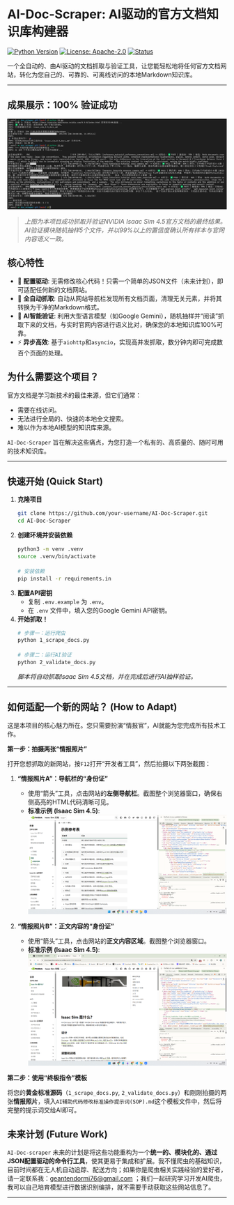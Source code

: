 # AI-Doc-Scraper: AI驱动的官方文档知识库构建器

[![Python Version](https://img.shields.io/badge/Python-3.10+-blue.svg)](https://www.python.org/)
[![License: Apache-2.0](https://img.shields.io/badge/License-Apache--2.0-green.svg)](https://opensource.org/licenses/Apache-2.0)
[![Status](https://img.shields.io/badge/Status-Stable--PoC-brightgreen)](./)

一个全自动的、由AI驱动的文档抓取与验证工具，让您能轻松地将任何官方文档网站，转化为您自己的、可靠的、可离线访问的本地Markdown知识库。

---

## 成果展示：100% 验证成功

![AI Validation Success](assets/readme/final_validation_success.png)
> *上图为本项目成功抓取并验证NVIDIA Isaac Sim 4.5官方文档的最终结果。AI验证模块随机抽样5个文件，并以99%以上的置信度确认所有样本与官网内容语义一致。*

## 核心特性

-   🚀 **配置驱动**: 无需修改核心代码！只需一个简单的JSON文件（未来计划），即可适配任何新的文档网站。
-   🎯 **全自动抓取**: 自动从网站导航栏发现所有文档页面，清理无关元素，并将其转换为干净的Markdown格式。
-   🤖 **AI智能验证**: 利用大型语言模型（如Google Gemini），随机抽样并“阅读”抓取下来的文档，与实时官网内容进行语义比对，确保您的本地知识库100%可靠。
-   ⚡️ **异步高效**: 基于`aiohttp`和`asyncio`，实现高并发抓取，数分钟内即可完成数百个页面的处理。

## 为什么需要这个项目？

官方文档是学习新技术的最佳来源，但它们通常：
-   需要在线访问。
-   无法进行全局的、快速的本地全文搜索。
-   难以作为本地AI模型的知识库来源。

`AI-Doc-Scraper` 旨在解决这些痛点，为您打造一个私有的、高质量的、随时可用的技术知识库。

---

## 快速开始 (Quick Start)

1.  **克隆项目**
    ```bash
    git clone https://github.com/your-username/AI-Doc-Scraper.git
    cd AI-Doc-Scraper
    ```
2.  **创建环境并安装依赖**
    ```bash
    python3 -m venv .venv
    source .venv/bin/activate
    
    # 安装依赖
    pip install -r requirements.in
    ```
3.  **配置API密钥**
    *   复制 `.env.example` 为 `.env`。
    *   在 `.env` 文件中，填入您的Google Gemini API密钥。
4.  **开始抓取！**
    ```bash
    # 步骤一：运行爬虫
    python 1_scrape_docs.py
    
    # 步骤二：运行AI验证
    python 2_validate_docs.py
    ```
    *脚本将自动抓取Isaac Sim 4.5文档，并在完成后进行AI抽样验证。*

---

## 如何适配一个新的网站？ (How to Adapt)

这是本项目的核心魅力所在。您只需要扮演“情报官”，AI就能为您完成所有技术工作。


**第一步：拍摄两张“情报照片”**

打开您想抓取的新网站，按`F12`打开“开发者工具”，然后拍摄以下两张截图：

1.  **“情报照片A”：导航栏的“身份证”**
    *   使用“箭头”工具，点击网站的**左侧导航栏**。截图整个浏览器窗口，确保右侧高亮的HTML代码清晰可见。
    *   **标准示例 (Isaac Sim 4.5)**:
        ![导航栏侦察示例](assets/readme/intel_photo_A.png)

2.  **“情报照片B”：正文内容的“身份证”**
    *   使用“箭头”工具，点击网站的**正文内容区域**。截图整个浏览器窗口。
    *   **标准示例 (Isaac Sim 4.5)**:
        ![正文内容侦察示例](assets/readme/intel_photo_B.png)

**第二步：使用“终极指令”模板**

将您的**黄金标准源码**（`1_scrape_docs.py`, `2_validate_docs.py`）和刚刚拍摄的两张**情报照片**，填入`AI辅助代码修改标准操作提示词(SOP).md`这个模板文件中，然后将完整的提示词交给AI即可。

</details>

## 未来计划 (Future Work)

`AI-Doc-scraper` 未来的计划是将这些功能重构为一个**统一的、模块化的、通过JSON配置驱动的命令行工具**，使其更易于集成和扩展。我不懂爬虫的基础知识，目前时间都在无人机自动追踪、配送方向；如果你是爬虫相关实践经验的爱好者，请一定联系我：geantendormi76@gmail.com ；我们一起研究学习开发AI爬虫，我可以自己培育模型进行数据识别编排，就不需要手动获取这些网站信息了。

---
</details>
